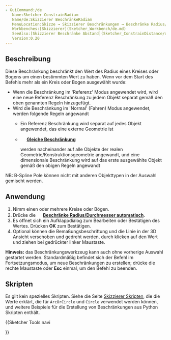 ```yaml
---
- GuiCommand:/de
   Name:Sketcher ConstrainRadiam
   Name/de:Skizzierer BeschränkeRadiam
   MenuLocation:Skizze → Skizzierer Beschränkungen → Beschränke Radius/Durchmesser automatisch
   Workbenches:[Skizzierer](Sketcher_Workbench/de.md)
   SeeAlso:[Skizzierer Beschränke Abstand](Sketcher_ConstrainDistance/de.md), [Skizzierer Beschränke horizontalen Abstand](Sketcher_ConstrainDistanceX/de.md), [Skizzierer Abstand vertikalen Abstand](Sketcher_ConstrainDistanceY/de.md)
   Version:0.20
---
```


## Beschreibung

Diese Beschränkung beschränkt den Wert des Radius eines Kreises oder Bogens um einen bestimmten Wert zu haben. Wenn vor dem Start des Befehls mehr als ein Kreis oder Bogen ausgewählt wurde:

-   Wenn die Beschränkung im \'Referenz\' Modus angewendet wird, wird eine neue Referenz Beschränkung zu jedem Objekt separat gemäß den oben genannten Regeln hinzugefügt.
-   Wird die Beschränkung im \'Normal\' (Fahren) Modus angewendet, werden folgende Regeln angewandt
    -   Ein Referenz Beschränkung wird separat auf jedes Objekt angewendet, das eine externe Geometrie ist

    -   
        **<img src=images/Sketcher_ConstrainEqual.svg style="width:16px"> [Gleiche Beschränkung](Sketcher_ConstrainEqual/de.md)**
        
        werden nacheinander auf alle Objekte der realen Geometrie/Konstruktionsgeometrie angewandt, und eine dimensionale Beschränkung wird auf das erste ausgewählte Objekt gemäß den obigen Regeln angewandt

NB: B-Spline Pole können nicht mit anderen Objekttypen in der Auswahl gemischt werden.

## Anwendung

1.  Nimm einen oder mehrere Kreise oder Bögen.
2.  Drücke die **<img src=images/Sketcher_ConstrainRadiam.svg style="width:16px"> [Beschränke Radius/Durchmesser automatisch](Sketcher_ConstrainRadiam/de.md)**.
3.  Es öffnet sich ein Aufklappdialog zum Bearbeiten oder Bestätigen des Wertes. Drücken **OK** zum Bestätigen.
4.  Optional können die Bemaßungsbeschriftung und die Linie in der 3D Ansicht verschoben und gedreht werden, durch klicken auf den Wert und ziehen bei gedrückter linker Maustaste.

**Hinweis:** das Beschränkungswerkzeug kann auch ohne vorherige Auswahl gestartet werden. Standardmäßig befindet sich der Befehl im Fortsetzungsmodus, um neue Beschränkungen zu erstellen; drücke die rechte Maustaste oder **Esc** einmal, um den Befehl zu beenden.

## Skripten

Es gilt kein spezielles Skripten. Siehe die Seite [Skizzierer Skripten](Sketcher_scripting/de.md), die die Werte erklärt, die für `ArcOrCircle` und `Circle` verwendet werden können, und weitere Beispiele für die Erstellung von Beschränkungen aus Python Skripten enthält.





{{Sketcher Tools navi

}}  
